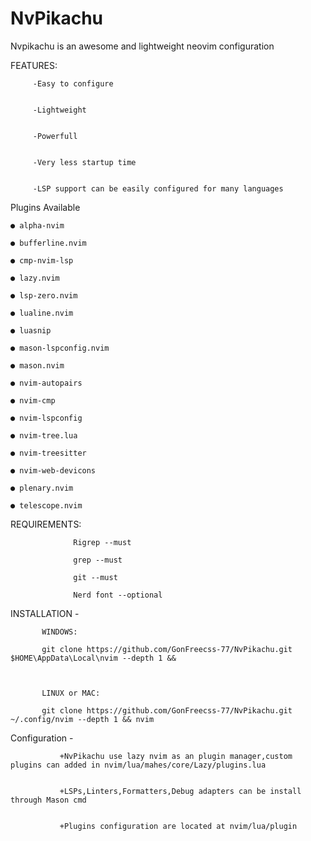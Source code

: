 # NvPikachu

Nvpikachu is an awesome and lightweight neovim configuration 


FEATURES:
        
         -Easy to configure
         
         
         -Lightweight 
         
         
         -Powerfull
         
         
         -Very less startup time
         
         
         -LSP support can be easily configured for many languages 
         
Plugins Available 

    ● alpha-nvim 
    
    ● bufferline.nvim
    
    ● cmp-nvim-lsp
    
    ● lazy.nvim
    
    ● lsp-zero.nvim
    
    ● lualine.nvim
    
    ● luasnip
    
    ● mason-lspconfig.nvim
    
    ● mason.nvim
    
    ● nvim-autopairs
    
    ● nvim-cmp
    
    ● nvim-lspconfig
    
    ● nvim-tree.lua
    
    ● nvim-treesitter 
    
    ● nvim-web-devicons
    
    ● plenary.nvim
    
    ● telescope.nvim



   REQUIREMENTS:
                  
                  Rigrep --must
   
                  grep --must
                  
                  git --must
                  
                  Nerd font --optional
                  
    
    
  INSTALLATION -
    
         
           WINDOWS:
           
           git clone https://github.com/GonFreecss-77/NvPikachu.git $HOME\AppData\Local\nvim --depth 1 &&

           
           
           LINUX or MAC:
           
           git clone https://github.com/GonFreecss-77/NvPikachu.git ~/.config/nvim --depth 1 && nvim
           
Configuration -
              
             
               +NvPikachu use lazy nvim as an plugin manager,custom plugins can added in nvim/lua/mahes/core/Lazy/plugins.lua

               
               +LSPs,Linters,Formatters,Debug adapters can be install through Mason cmd

               
               +Plugins configuration are located at nvim/lua/plugin
  
